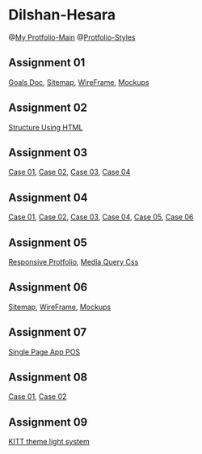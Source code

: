 # Dilshan-Hesara
@[My Protfolio-Main](https://dilshan-hesara.github.io/my-portfolio/) 
@[Protfolio-Styles](https://dilshanhesara.vercel.app/)

## Assignment 01
[Goals Doc](https://drive.google.com/file/d/1FW-k5dJ_xbadFVEwNkQF5hNZoqfvRipg/view?usp=sharing),
[Sitemap](https://drive.google.com/file/d/1w18_XTrhIYnOhvSd-ZgMIFdqlnd9oe70/view?usp=sharing),
[WireFrame](https://drive.google.com/file/d/1kF-y26nOzVvgUU7lNvgyfHEEs3-_Ip3T/view?usp=sharing),
[Mockups](https://www.figma.com/design/Xu7z9i6AvT12Oo2hnHRDC9/My-Site-Mockup?node-id=0-1&t=Sirnzv4czfSQ9Agz-1)

## Assignment 02
[Structure Using HTML](https://github.com/Dilshan-hesara/my-portfolio/blob/main/index.html)


## Assignment 03

[Case 01](https://github.com/Dilshan-hesara/Simple-Web/blob/master/Assignment/assignment%2003%20-%20Part%2001%5BCase-01%5D.html),
[Case 02](https://github.com/Dilshan-hesara/Simple-Web/blob/master/Assignment/assignment%2003%20-%20Part%2001%5BCase-02%5D.html),
[Case 03](https://github.com/Dilshan-hesara/Simple-Web/blob/master/Assignment/assignment%2003%20-%20Part%2001%5BCase-03%5D.html),
[Case 04](https://github.com/Dilshan-hesara/Simple-Web/blob/master/Assignment/assignment%2003%20-%20Part%2001%5BCase-04%5D.html)


## Assignment 04

[Case 01](https://github.com/Dilshan-hesara/Simple-Web/blob/master/Assignment/assignment%2004%20-%20%5BCase-01%5D.html),
[Case 02](https://github.com/Dilshan-hesara/Simple-Web/blob/master/Assignment/assignment%2004%20-%20%5BCase-02%5D.html),
[Case 03](https://github.com/Dilshan-hesara/Simple-Web/blob/master/Assignment/assignment%2004%20-%20%5BCase-03%5D.html),
[Case 04](https://github.com/Dilshan-hesara/Simple-Web/blob/master/Assignment/assignment%2004%20-%20%5BCase-04%5D.html),
[Case 05](https://github.com/Dilshan-hesara/Simple-Web/blob/master/Assignment/assignment%2004%20-%20%5BCase-05%5D.html),
[Case 06](https://github.com/Dilshan-hesara/Simple-Web/blob/master/Assignment/assignment%2004%20-%20%5BCase-06%5D.html)


## Assignment 05

[Responsive Protfolio](https://dilshanhesara.vercel.app/),
[Media Query Css](https://github.com/Dilshan-hesara/my-portfolio/blob/style/style/media.css)


## Assignment 06
[Sitemap](https://drive.google.com/file/d/1UgK1iMpVcHrOue86ph7Lm8bxINMhk3ib/view?usp=sharing),
[WireFrame](https://drive.google.com/file/d/16i9wQuMtFCzTjHklEBTzDBok9vQNSVkk/view?usp=sharing),
[Mockups](https://www.figma.com/design/dXq4kOn82i6BfgOCIjfswl/Untitled?node-id=0-1&t=wjEX3zjJpipQPWYg-1)


<!-- sitemps> //https://www.gloomaps.com/7HpZHfeCXs -->


## Assignment 07
[Single Page App POS](https://github.com/Dilshan-hesara/Point-of-Sale-Frontend/blob/master/index.html)

## Assignment 08


[Case 01](https://github.com/Dilshan-hesara/JS-Basics/blob/master/Assigments/assignment%2008%20-%20%5BCase-01%5D.html),
[Case 02](https://github.com/Dilshan-hesara/JS-Basics/blob/master/Assigments/assignment%2008%20-%20%5BCase-02%5D.html)


## Assignment 09

[KITT theme light system](https://github.com/Dilshan-hesara/JS-Basics/blob/master/Assigments/assignment%2009.html)
